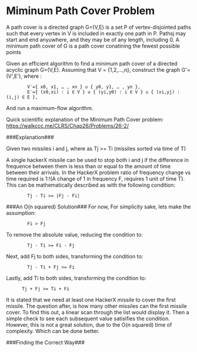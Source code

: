 Miminum Path Cover Problem
========
A path cover is a directed graph G=(V,E) is a set P of vertex-disjointed paths such that every vertex in V is included in exactly one path in P. Pathsj may start and end anyuwhere, and they may be of any length, including 0. A minimum path cover of G is a path cover conatining the fewest possible points

Given an efficient algorithm to find a minimum path cover of a directed acyclic graph G=(V,E). Assuming that V = {1,2,...,n}, construct the graph G'=(V',E'), where :
```
        V′​={ x0​, x1​, … , xn ​} ∪ { y0​, y1​, … , yn ​},
        E′={ (x0​,xi​) : i ∈ V } ∪ { (yi​,y0​) : i ∈ V } ∪ { (xi​,yj​) : (i,j) ∈ E },​
```
And run a maximum-flow algorithm.

Quick scientific explanation of the Minimum Path Cover problem: https://walkccc.me/CLRS/Chap26/Problems/26-2/

###Explanation###

Given two missiles i and j, where as Tj >= Ti (missiles sorted via time of T)

A single hackerX missile can be used to stop both i and j if the difference in frequence between them is less than or equal to the amount of time between their arrivals. In the HackerX problem ratio of frequency change vs time required is 1:!(A change of 1 in frequency F, requires 1 unit of time T). This can be mathematically described as with the following condition:
```
        Tj - Ti >= |Fj - Fi| 
```

###An O(n squared) Solution###
For now, For simplicity sake, lets make the assumption:
```
        Fi > Fj
```
To remove the absolute value, reducing the condition to:
```
        Tj - Ti >= Fi - Fj
```
Next, add Fj to both sides, transforming the condition to:
```
        Tj - Ti + Fj >= Fi
```
Lastly, add Ti to both sides, transforming the condition to:
```
      Tj + Fj >= Ti + Fi
```

It is stated that we need at least one HackerX missile to cover the first missile. The question after, is how many other missiles can the first missile cover. To find this out, a linear scan through the list would display it. Then a simple check to see each subsequent value satisifies the condition. However, this is not a great solution, due to the O(n squared) time of complexity. Which can be done better.

###Finding the Correct Way###